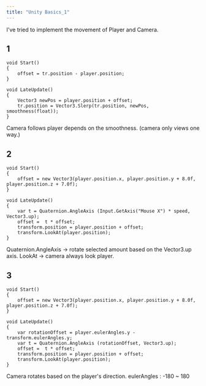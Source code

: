 ```yaml
---
title: "Unity Basics_1"
---
```

I've tried to implement the movement of Player and Camera.

## 1 ##
```
void Start()
{
    offset = tr.position - player.position;
}

void LateUpdate()
{
    Vector3 newPos = player.position + offset;
    tr.position = Vector3.Slerp(tr.position, newPos, smoothness(float));
}
```

Camera follows player depends on the smoothness. (camera only views one way.)


## 2 ##
```
void Start()
{
    offset = new Vector3(player.position.x, player.position.y + 8.0f, player.position.z + 7.0f);
}

void LateUpdate()
{
    var t = Quaternion.AngleAxis (Input.GetAxis("Mouse X") * speed, Vector3.up);
    offset =  t * offset;
    transform.position = player.position + offset; 
    transform.LookAt(player.position);
}
```
Quaternion.AngleAxis -> rotate selected amount based on the Vector3.up axis.
LookAt -> camera always look player.


## 3 ##
```
void Start()
{
    offset = new Vector3(player.position.x, player.position.y + 8.0f, player.position.z + 7.0f);
}

void LateUpdate()
{
    var rotationOffset = player.eulerAngles.y - transform.eulerAngles.y;
    var t = Quaternion.AngleAxis (rotationOffset, Vector3.up);
    offset =  t * offset;
    transform.position = player.position + offset; 
    transform.LookAt(player.position);
}
```
Camera rotates based on the player's direction.
eulerAngles : -180 ~ 180 
